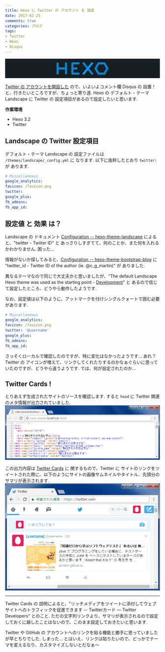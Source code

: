 ```yaml
---
title: Hexo に Twitter の アカウント を 設定
date: 2017-02-25
comments: true
categories: ブログ
tags:
- Twitter
- Hexo
- Disqus
---
```


![](/assets/hexo/hexo-3.2.png "Hexo")

[Twitter の アカウントを開設した](/2017/02/16/Twitterのアカウント作成/) ので、いよいよコメント欄 Disqus の 設置！と、行きたいところですが、ちょっと寄り道. Hexo の デフォルト・テーマ Landscape に Twitter の 設定項目があるので設定したいと思います.

**作業環境**
- Hexo 3.2
- Twitter


## Landscape の Twitter 設定項目
デフォルト・テーマ Landscape の 設定ファイルは `/themes/landscape/_config.yml` に なります. 以下に抜粋したとおり `twitter:` が あります.
```yaml
# Miscellaneous
google_analytics:
favicon: /favicon.png
twitter:
google_plus:
fb_admins:
fb_app_id:
```

## 設定値 と 効果 は？
Landscape の ドキュメント [Configuration -- hexo-theme-landscape](https://github.com/hexojs/hexo-theme-landscape#configuration) によると、"twitter - Twiiter ID" と あっさりしすぎてて、何のことか、また何を入れるかわかりません. 困った...

情報がないか探してみると、[Configuration -- hexo-theme-bootstrap-blog](https://github.com/bryik/hexo-theme-bootstrap-blog#configuration)
 に "twitter_id - Twitter ID of the author (ie. @c_g_martin)" が ありました.

異なるテーマなので同じで大丈夫かと思いましたが、"The default Landscape Hexo theme was used as the starting point - [Development](https://github.com/bryik/hexo-theme-bootstrap-blog/blob/master/README.md#development)" と あるので信じて設定したところ、どうやら動作したようです.

なお、設定値は以下のように、アットマークを付けシングルクォートで囲む必要があります.
```yaml
# Miscellaneous
google_analytics:
favicon: /favicon.png
twitter: '@username'
google_plus:
fb_admins:
fb_app_id:
```

さっそくローカルで確認したのですが、特に変化はなかったようです... あれ？
Twitter の アイコンが増えて、リンクしてくれたりするのかなぁぐらいに思っていたのですが、どうやら違うようです. では、何が設定されたのか...


## Twitter Cards !
とりあえず生成されたサイトのソースを確認します. すると `head` に Twitter 関連のメタ情報が出力されていました.
![](/assets/hexo/hexo-twitter.png)

この出力内容は [Twitter Cards](https://dev.twitter.com/cards/) に 関するもので、Twitter に サイトのリンクをツイートされた際に、以下のようにサイトの画像サムネイルやタイトル、先頭分のサマリが表示されます.
![](/assets/twitter/twitter-cards.png)



- - - -
Twitter Cards の 説明によると、"リッチメディアをツイートに添付してウェブサイトへのトラフィックを促進できます -- Twitterカード — Twitter Developers" とのこと.
ただの文字列リンクより、サマリが表示されるので設定しておくに越したことはないので、このまま設定しておきたいと思います.

Twitter や GitHub の アカウントへのリンクを貼る機能と勝手に思っていましたが早とちりでした. しまった...
とはいえ、リンクは貼りたいので、どっかでテーマを変えるなり、カスタマイズしないとだなぁ～
